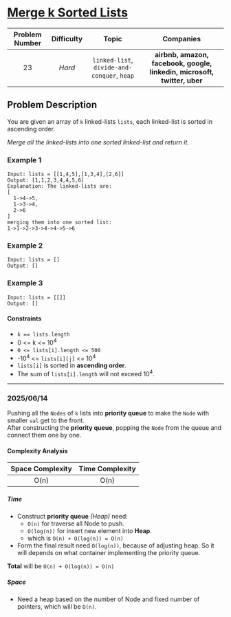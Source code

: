 # [Merge k Sorted Lists](https://leetcode.com/problems/merge-k-sorted-lists/)

| Problem Number | Difficulty | Topic | Companies |
| :--: | :--: |:--:|:--:|
| 23  | *Hard*  | `linked-list`, `divide-and-conquer`, `heap` | **airbnb, amazon, facebook, google, linkedin, microsoft, twitter, uber** |

## Problem Description

You are given an array of `k` linked-lists `lists`, each linked-list is sorted in ascending order.

*Merge all the linked-lists into one sorted linked-list and return it.*

### Example 1

```text
Input: lists = [[1,4,5],[1,3,4],[2,6]]
Output: [1,1,2,3,4,4,5,6]
Explanation: The linked-lists are:
[
  1->4->5,
  1->3->4,
  2->6
]
merging them into one sorted list:
1->1->2->3->4->4->5->6
```

### Example 2

```text
Input: lists = []
Output: []
```

### Example 3

```text
Input: lists = [[]]
Output: []
```

#### Constraints

- `k == lists.length`
- 0 <= k <= 10<sup>4</sup>
- `0 <= lists[i].length <= 500`
- -10<sup>4</sup> <= `lists[i][j]` <= 10<sup>4</sup>
- `lists[i]` is sorted in **ascending order**.
- The sum of `lists[i].length` will not exceed 10<sup>4</sup>.

---

### 2025/06/14

Pushing all the `Nodes` of `k` lists into **priority queue** to make the `Node` with smaller `val` get to the front.  
After constructing the **priority queue**, popping the `Node` from the queue and connect them one by one.

#### Complexity Analysis

| Space Complexity | Time Complexity |
| :--: | :--: |
| O(n)  | O(n)|

##### Time

- Construct **priority queue** *(Heap)* need:
  - `O(n)` for traverse all Node to push.
  - `O(log(n))` for insert new element into **Heap**.
  - which is `O(n) + O(log(n)) = O(n)`
- Form the final result need `O(log(n))`, because of adjusting heap. So it will depends on what container implementing the priority queue.  

**Total** will be `O(n) + O(log(n)) = O(n)`

##### Space

- Need a heap based on the number of Node and fixed number of pointers, which will be `O(n)`.
